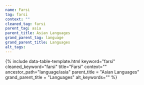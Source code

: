 ```yaml
---
name: Farsi
tag: farsi
context: ""
cleaned_tag: farsi
parent_tag: asia
parent_title: Asian Languages
grand_parent_tag: language
grand_parent_title: Languages
alt_tags: 
---
```


{% include data-table-template.html 
  keyword="farsi" 
  cleaned_keyword="farsi" 
  title="Farsi"
  context=""
  ancestor_path="language/asia" 
  parent_title = "Asian Languages"
  grand_parent_title = "Languages"
  alt_keywords=""
%}

